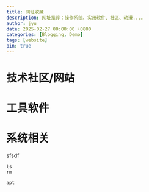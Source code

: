 ```yaml
---
title: 网址收藏
description: 网址推荐：操作系统、实用软件、社区、动漫...。
author: jyu
date: 2025-02-27 00:00:00 +0800
categories: [Blogging, Demo]
tags: [website]
pin: true
---
```


# 技术社区/网站



# 工具软件


# 系统相关
sfsdf
```shell
ls
rm

apt
```